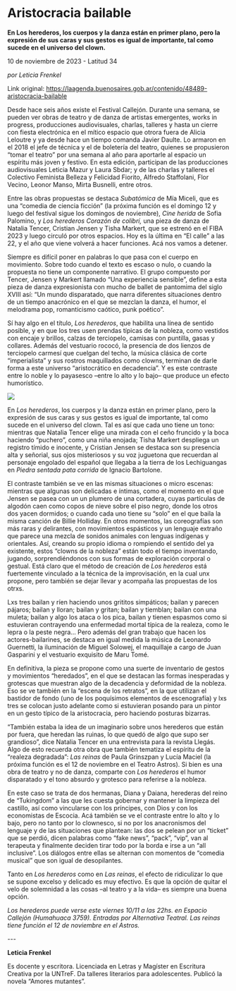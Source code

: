 # Aristocracia bailable

**En Los herederos, los cuerpos y la danza están en primer plano, pero la expresión de sus caras y sus gestos es igual de importante, tal como sucede en el universo del clown.**

10 de noviembre de 2023 - Latitud 34

_por Leticia Frenkel_

Link original: https://laagenda.buenosaires.gob.ar/contenido/48489-aristocracia-bailable



Desde hace seis años existe el Festival Callejón. Durante una semana, se pueden ver obras de teatro y de danza de artistas emergentes, works in progress, producciones audiovisuales, charlas, talleres y hasta un cierre con fiesta electrónica en el mítico espacio que otrora fuera de Alicia Leloutre y ya desde hace un tiempo comanda Javier Daulte. Lo armaron en el 2018 el jefe de técnica y el de boletería del teatro, quienes se propusieron “tomar el teatro” por una semana al año para aportarle al espacio un espíritu más joven y festivo. En esta edición, participan de las producciones audiovisuales Leticia Mazur y Laura Sbdar; y de las charlas y talleres el Colectivo Feminista Belleza y Felicidad Fiorito, Alfredo Staffolani, Flor Vecino, Leonor Manso, Mirta Busnelli, entre otros.




Entre las obras propuestas se destaca *Subatómica* de Mía Miceli, que es una “comedia de ciencia ficción” (la próxima función es el domingo 12 y luego del festival sigue los domingos de noviembre), *Cine herida* de Sofia Palomino, y *Los herederos Corazón de colibrí,* una pieza de danza de Natalia Tencer, Cristian Jensen y Tisha Markert, que se estrenó en el FIBA 2023 y luego circuló por otros espacios. Hoy es la última en “El calle” a las 22, y el año que viene volverá a hacer funciones. Acá nos vamos a detener.




Siempre es difícil poner en palabras lo que pasa con el cuerpo en movimiento. Sobre todo cuando el texto es escaso o nulo, o cuando la propuesta no tiene un componente narrativo. El grupo compuesto por Tencer, Jensen y Markert llamado “Una experiencia sensible”, define a esta pieza de danza expresionista con mucho de ballet de pantomima del siglo XVIII así: “Un mundo disparatado, que narra diferentes situaciones dentro de un tiempo anacrónico en el que se mezclan la danza, el humor, el melodrama pop, romanticismo caótico, punk poético”.




Sí hay algo en el título, *Los herederos*, que habilita una línea de sentido posible, y en que los tres usen prendas típicas de la nobleza, como vestidos con encaje y brillos, calzas de terciopelo, camisas con puntilla, gasas y collares. Además del vestuario rococó, la presencia de dos lienzos de terciopelo carmesí que cuelgan del techo, la música clásica de corte “imperialista” y sus rostros maquillados como clowns, terminan de darle forma a este universo “aristocrático en decadencia”. Y es este contraste entre lo noble y lo payasesco –entre lo alto y lo bajo– que produce un efecto humorístico.




![](https://cdn.feater.me/files/images/2939519/fae46b0e-1ce0-4076-9c17-35d5a8cffbdc.jpg)




En *Los herederos*, los cuerpos y la danza están en primer plano, pero la expresión de sus caras y sus gestos es igual de importante, tal como sucede en el universo del clown. Tal es así que cada uno tiene un tono: mientras que Natalia Tencer elige una mirada con el ceño fruncido y la boca haciendo “puchero”, como una niña enojada; Tisha Markert despliega un registro tímido e inocente, y Cristian Jensen se destaca son su presencia alta y señorial, sus ojos misteriosos y su voz juguetona que recuerdan al personaje engolado del español que llegaba a la tierra de los Lechiguangas en *Piedra sentada pata corrida* de Ignacio Bartolone.




El contraste también se ve en las mismas situaciones o micro escenas: mientras que algunas son delicadas e íntimas, como el momento en el que Jensen se pasea con un un plumero de una cortadera, cuyas partículas de algodón caen como copos de nieve sobre el piso negro, donde los otros dos yacen dormidos; o cuando cada uno tiene su “solo” en el que baila la misma canción de Billie Holliday. En otros momentos, las coreografías son más raras y delirantes, con movimientos espásticos y un lenguaje extraño que parece una mezcla de sonidos animales con lenguas indígenas y orientales. Así, creando su propio idioma o rompiendo el sentido del ya existente, estos “clowns de la nobleza” están todo el tiempo inventando, jugando, sorprendiéndonos con sus formas de exploración corporal o gestual. Está claro que el método de creación de *Los herederos* está fuertemente vinculado a la técnica de la improvisación, en la cual unx propone, pero también se dejar llevar y acompaña las propuestas de los otrxs.




Lxs tres bailan y ríen haciendo unos grititos simpáticos; bailan y parecen pájaros; bailan y lloran; bailan y gritan; bailan y tiemblan; bailan con una muleta; bailan y algo los ataca o los pica, bailan y tienen espasmos como si estuvieran contrayendo una enfermedad mortal típica de la realeza, como le lepra o la peste negra… Pero además del gran trabajo que hacen los actores-bailarines, se destaca en igual medida la música de Leonardo Guernetti, la iluminación de Miguel Solowej, el maquillaje a cargo de Juan Gasparini y el vestuario exquisito de Maru Tomé.




En definitiva, la pieza se propone como una suerte de inventario de gestos y movimientos “heredados”, en el que se destacan las formas inesperadas y grotescas que muestran algo de la decadencia y deformidad de la nobleza. Eso se ve también en la “escena de los retratos”, en la que utilizan el bastidor de fondo (uno de los poquísimos elementos de escenografía) y lxs tres se colocan justo adelante como si estuvieran posando para un pintor en un gesto típico de la aristocracia, pero haciendo posturas bizarras.




“También estaba la idea de un imaginario sobre unos herederos que están por fuera, que heredan las ruinas, lo que quedó de algo que supo ser grandioso”, dice Natalia Tencer en una entrevista para la revista Llegás. Algo de esto recuerda otra obra que también tematiza el espíritu de la “realeza degradada”: *Las reinas* de Paula Grinszpan y Lucía Maciel (la próxima función es el 12 de noviembre en el Teatro Astros). Si bien es una obra de teatro y no de danza, comparte con *Los herederos* el humor disparatado y el tono absurdo y grotesco para referirse a la nobleza.




En este caso se trata de dos hermanas, Diana y Daiana, herederas del reino de “Tukingdom” a las que les cuesta gobernar y mantener la limpieza del castillo, así como vincularse con los príncipes, con Dios y con los economistas de Escocia. Acá también se ve el contraste entre lo alto y lo bajo, pero no tanto por lo clownesco, si no por los anacronismos del lenguaje y de las situaciones que plantean: las dos se pelean por un “ticket” que se perdió, dicen palabras como “fake news”, “pack”, “vip”, van al terapeuta y finalmente deciden tirar todo por la borda e irse a un “all inclusive”. Los diálogos entre ellas se alternan con momentos de “comedia musical” que son igual de desopilantes.




Tanto en *Los herederos* como en *Las reinas*, el efecto de ridiculizar lo que se supone excelso y delicado es muy efectivo. Es que la opción de quitar el velo de solemnidad a las cosas –al teatro y a la vida– es siempre una buena opción.




*Los herederos puede verse este viernes 10/11 a las 22hs. en Espacio Callejón (Humahuaca 3759). Entradas por Alternativa Teatral. Las reinas tiene función el 12 de noviembre en el Astros.*




*---*




**Leticia Frenkel**




Es docente y escritora. Licenciada en Letras y Magíster en Escritura Creativa por la UNTreF. Da talleres literarios para adolescentes. Publicó la novela “Amores mutantes”.



